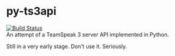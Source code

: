 # py-ts3api
[![Build Status](https://travis-ci.org/rodrigorato/py-ts3api.svg?branch=master)](https://travis-ci.org/rodrigorato/py-ts3api)<br>
An attempt of a TeamSpeak 3 server API implemented in Python.

Still in a very early stage. Don't use it. Seriously.
